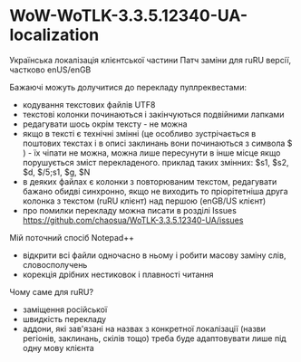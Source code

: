 # WoW-WoTLK-3.3.5.12340-UA-localization
Українська локалізація клієнтської частини
Патч заміни для ruRU версії, частково enUS/enGB

Бажаючі можуть долучитися до перекладу пуллреквестами:
- кодування текстових файлів UTF8
- текстові колонки починаються і закінчуються подвійними лапками
- редагувати шось окрім тексту - не можна
- якщо в тексті є технічні змінні (це особливо зустрічається в поштових текстах і в описі заклинань вони починаються з символа $ ) - їх чіпати не можна, можна лише пересунути в інше місце якщо порушується зміст перекладеного.
приклад таких змінних: $s1, $s2, $d, $/5;s1, $g, $N
- в деяких файлах є колонки з повторюваним текстом, редагувати бажано обидві синхронно,
якщо не виходить то пріорітетніша друга колонка з текстом (ruRU клієнт) над першою (enGB/US клієнт)
- про помилки перекладу можна писати в розділі Issues
https://github.com/chaosua/WoTLK-3.3.5.12340-UA/issues

Мій поточний спосіб Notepad++
- відкрити всі файли одночасно в ньому і робити масову заміну слів, словосполучень
- корекція дрібних нестиковок і плавності читання

Чому саме для ruRU?
- заміщення російської
- швидкість перекладу
- аддони, які зав'язані на назвах з конкретної локалізації (назви регіонів, заклинань, скілів тощо) треба буде адаптовувати лише під одну мову клієнта
